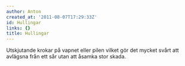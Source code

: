 ```yaml
---
author: Anton
created_at: '2011-08-07T17:29:33Z'
id: Hullingar
links: {}
title: Hullingar
---
```


Utskjutande krokar på vapnet eller pilen vilket gör det mycket svårt att avlägsna från ett sår utan
att åsamka stor skada.
